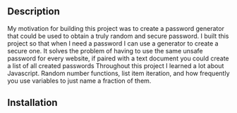 ## <Challenge-03>

## Description

My motivation for building this project was to create a password generator that could be used to obtain a truly random and secure password.
I built this project so that when I need a password I can use a generator to create a secure one.
It solves the problem of having to use the same unsafe password for every website, if paired with a text document you could create a list of all created passwords
Throughout this project I learned a lot about Javascript. Random number functions, list item iteration, and how frequently you use variables to just name a fraction of them.

## Installation

